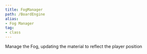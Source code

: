 ```yaml
---
title: FogManager
path: /BoardEngine
alias: 
- Fog Manager
tag: 
- class
---
```

Manage the Fog, updating the material to reflect the player position

